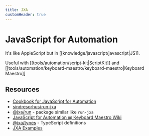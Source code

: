 ```yaml
---
title: JXA
customHeader: true
---
```


# JavaScript for Automation

It's like AppleScript but in [[knowledge/javascript/javascript|JS]].

Useful with [[tools/automation/script-kit|ScriptKit]] and [[tools/automation/keyboard-maestro/keyboard-maestro|Keyboard Maestro]]

## Resources

- [Cookbook for JavaScript for Automation](https://github.com/JXA-Cookbook/JXA-Cookbook)
- [sindresorhus/run-jxa](https://github.com/sindresorhus/run-jxa)
- [@jxa/run](https://www.npmjs.com/package/@jxa/run) - package similar like `run-jxa`
- [JavaScript for Automation @ Keyboard Maestro Wiki](https://wiki.keyboardmaestro.com/JavaScript_for_Automation)
- [@jxa/types](https://www.npmjs.com/package/@jxa/types) - TypeScript definitions
- [JXA Examples](https://jxa-examples.akjems.com/)